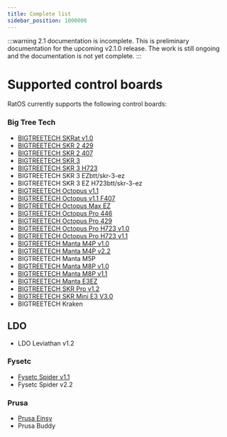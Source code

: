 ```yaml
---
title: Complete list
sidebar_position: 1000000
---
```


:::warning 2.1 documentation is incomplete.
This is preliminary documentation for the upcoming v2.1.0 release. The work is still ongoing and the documentation is not yet complete.
:::

# Supported control boards

RatOS currently supports the following control boards:

### Big Tree Tech

- [BIGTREETECH SKRat v1.0](btt/skrat-10)
- [BIGTREETECH SKR 2 429](btt/skr-2-429)
- [BIGTREETECH SKR 2 407](btt/skr-2-429)
- [BIGTREETECH SKR 3](btt/skr-3)
- [BIGTREETECH SKR 3 H723](btt/skr-3)
- BIGTREETECH SKR 3 EZbtt/skr-3-ez
- BIGTREETECH SKR 3 EZ H723btt/skr-3-ez
- [BIGTREETECH Octopus v1.1](btt/octopus-11)
- [BIGTREETECH Octopus v1.1 F407](btt/octopus-11-407)
- [BIGTREETECH Octopus Max EZ](btt/octopus-max-ez)
- [BIGTREETECH Octopus Pro 446](btt/octopus-pro-446)
- [BIGTREETECH Octopus Pro 429](btt/octopus-pro-429)
- [BIGTREETECH Octopus Pro H723 v1.0](btt/octopus-pro-h723)
- [BIGTREETECH Octopus Pro H723 v1.1](btt/octopus-pro-h723)
- [BIGTREETECH Manta M4P v1.0](btt/manta-m4p-10)
- [BIGTREETECH Manta M4P v2.2](btt/manta-m4p-22)
- BIGTREETECH Manta M5P
- [BIGTREETECH Manta M8P v1.0](btt/manta-m8p)
- [BIGTREETECH Manta M8P v1.1](btt/manta-m8p-11)
- [BIGTREETECH Manta E3EZ](btt/manta-e3ez)
- [BIGTREETECH SKR Pro v1.2](btt/skr-pro-12)
- [BIGTREETECH SKR Mini E3 V3.0](btt/skr-mini-e3-30)
- BIGTREETECH Kraken

## LDO

- LDO Leviathan v1.2

### Fysetc

- [Fysetc Spider v1.1](fysetc/spider-11)
- Fysetc Spider v2.2

### Prusa

- [Prusa Einsy](prusa/einsy)
- Prusa Buddy
